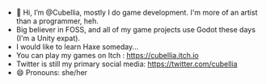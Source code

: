 - 👋 Hi, I’m @Cubellia, mostly I do game development. I'm more of an artist than a programmer, heh.
- Big believer in FOSS, and all of my game projects use Godot these days (I'm a Unity expat).
- I would like to learn Haxe someday...
- You can play my games on Itch : https://cubellia.itch.io
- Twitter is still my primary social media: https://twitter.com/cubellia
- 😄 Pronouns: she/her


